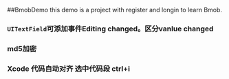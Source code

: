 ##BmobDemo
this demo is a project with register and longin to learn Bmob.

### `UITextField`可添加事件Editing changed。区分vanlue changed
### md5加密
### Xcode 代码自动对齐 选中代码段 ctrl+i
